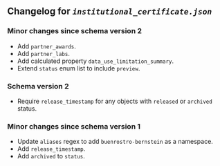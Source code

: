 ## Changelog for *`institutional_certificate.json`*

### Minor changes since schema version 2

* Add `partner_awards`.
* Add `partner_labs`.
* Add calculated property `data_use_limitation_summary`.
* Extend `status` enum list to include `preview`.

### Schema version 2

* Require `release_timestamp` for any objects with `released` or `archived` status.

### Minor changes since schema version 1

* Update `aliases` regex to add `buenrostro-bernstein` as a namespace.
* Add `release_timestamp`.
* Add `archived` to `status`.
